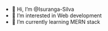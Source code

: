 - 👋 Hi, I’m @Isuranga-Silva
- 👀 I’m interested in Web development
- 🌱 I’m currently learning MERN stack 


<!---
Isuranga-Silva/Isuranga-Silva is a ✨ special ✨ repository because its `README.md` (this file) appears on your GitHub profile.
You can click the Preview link to take a look at your changes.
--->
